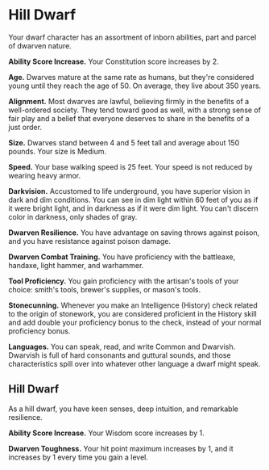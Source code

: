 # Hill Dwarf

Your dwarf character has an assortment of inborn abilities, part and
parcel of dwarven nature.

**Ability Score Increase.** Your Constitution score increases by 2.

**Age.** Dwarves mature at the same rate as humans, but they're
considered young until they reach the age of 50. On average, they live
about 350 years.

**Alignment.** Most dwarves are lawful, believing firmly in the benefits
of a well-ordered society. They tend toward good as well, with a strong
sense of fair play and a belief that everyone deserves to share in the
benefits of a just order.

**Size.** Dwarves stand between 4 and 5 feet tall and average about 150
pounds. Your size is Medium.

**Speed.** Your base walking speed is 25 feet. Your speed is not reduced
by wearing heavy armor.

**Darkvision.** Accustomed to life underground, you have superior vision
in dark and dim conditions. You can see in dim light within 60 feet of
you as if it were bright light, and in darkness as if it were dim light.
You can't discern color in darkness, only shades of gray.

**Dwarven Resilience.** You have advantage on saving throws against
poison, and you have resistance against poison damage.

**Dwarven Combat Training.** You have proficiency with the battleaxe,
handaxe, light hammer, and warhammer.

**Tool Proficiency.** You gain proficiency with the artisan's tools of
your choice: smith's tools, brewer's supplies, or mason's tools.

**Stonecunning.** Whenever you make an Intelligence (History) check
related to the origin of stonework, you are considered proficient in the
History skill and add double your proficiency bonus to the check,
instead of your normal proficiency bonus.

**Languages.** You can speak, read, and write Common and Dwarvish.
Dwarvish is full of hard consonants and guttural sounds, and those
characteristics spill over into whatever other language a dwarf might
speak.

## Hill Dwarf

As a hill dwarf, you have keen senses, deep intuition, and remarkable
resilience.

**Ability Score Increase.** Your Wisdom score increases by 1.

**Dwarven Toughness.** Your hit point maximum increases by 1, and it
increases by 1 every time you gain a level.
